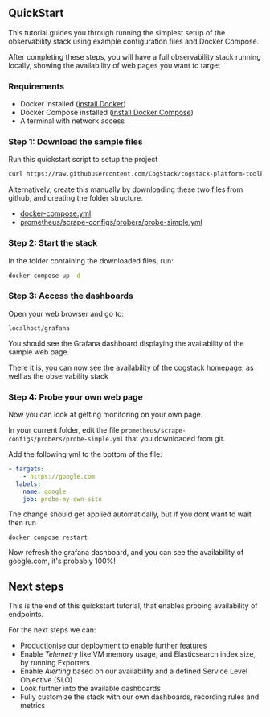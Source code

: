 ## QuickStart

This tutorial guides you through running the simplest setup of the observability stack using example configuration files and Docker Compose.

After completing these steps, you will have a full observability stack running locally, showing the availability of web pages you want to target

### Requirements

- Docker installed ([install Docker](https://docs.docker.com/get-docker/))
- Docker Compose installed ([install Docker Compose](https://docs.docker.com/compose/install/))
- A terminal with network access

### Step 1: Download the sample files

Run this quickstart script to setup the project
```bash
curl https://raw.githubusercontent.com/CogStack/cogstack-platform-toolkit/main/observability/examples/simple/quickstart.sh | bash
```

Alternatively, create this manually by downloading these two files from github, and creating the folder structure.

- [docker-compose.yml](https://raw.githubusercontent.com/CogStack/cogstack-platform-toolkit/main/observability/examples/simple/docker-compose.yml)
- [prometheus/scrape-configs/probers/probe-simple.yml](https://raw.githubusercontent.com/CogStack/cogstack-platform-toolkit/main/observability/examples/simple/prometheus/scrape-configs/probers/probe-simple.yml)


### Step 2: Start the stack

In the folder containing the downloaded files, run:

```bash
docker compose up -d
```

### Step 3: Access the dashboards
Open your web browser and go to:

`localhost/grafana`

You should see the Grafana dashboard displaying the availability of the sample web page.

There it is, you can now see the availability of the cogstack homepage, as well as the observability stack

### Step 4: Probe your own web page
Now you can look at getting monitoring on your own page.

In your current folder, edit the file `prometheus/scrape-configs/probers/probe-simple.yml` that you downloaded from git.

Add the following yml to the bottom of the file:

```yaml
- targets:
    - https://google.com
  labels:
    name: google
    job: probe-my-own-site
```


The change should get applied automatically, but if you dont want to wait then run

```
docker compose restart
```

Now refresh the grafana dashboard, and you can see the availability of google.com, it's probably 100%!


## Next steps
This is the end of this quickstart tutorial, that enables probing availability of endpoints.

For the next steps we can:
- Productionise our deployment to enable further features
- Enable *Telemetry* like VM memory usage, and Elasticsearch index size, by running Exporters
- Enable *Alerting* based on our availability and a defined Service Level Objective (SLO)
- Look further into the available dashboards
- Fully customize the stack with our own dashboards, recording rules and metrics






